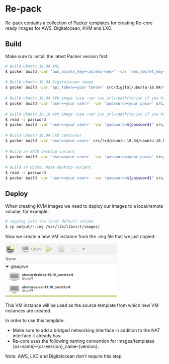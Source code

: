 # Re-pack

Re-pack contains a collection of [Packer](https://packer.io/) templates for creating Re-core ready images for AWS, Digitalocean, KVM and LXD.

## Build

Make sure to install the latest Packer version first:

```bash
# Build Ubuntu 18.04 AMI
$ packer build -var 'aws_access_key=<access-key>' -var 'aws_secret_key=<secret-key>' src/aws/ubuntu-18.04/template.json

# Build ubuntu 18.04 Digitalocean image
$ packer build -var 'api_token=<your token>' src/digital/ubuntu-18.04/template.json

# Build ubuntu 18.04 KVM image (use -var iso_url=/path/to/iso if you have pre-downloaded iso)
$ packer build -var 'user=<your user>' -var 'password=<your pass>' src/kvm/ubuntu-18.04/ubuntu-18.04-server-amd64.json

# Build ubuntu 19.10 KVM image (use -var iso_url=/path/to/iso if you have pre-downloaded iso)
$ read -s password
$ packer build -var 'user=<your user>' -var "password=${password}" src/kvm/ubuntu-18.04/ubuntu-19.10-server-amd64.json

# Build ubuntu 18.04 LXD container
$ packer build -var 'user=<your user>' src/lxd/ubuntu-18.04/ubuntu-18.04-server-amd64.json

# Build an XFCE desktop varient
$ packer build -var 'user=<your user>' -var 'password=<your pass>' src/kvm/ubuntu-18.04/ubuntu-18.04-desktop-amd64.json

# Build an Ubutnu Mate desktop varient
$ read -s password
$ packer build -var 'user=<your user>' -var "password=${password}" src/kvm/ubuntu-19.10/ubuntu-19.10-desktop-amd64.json
```
## Deploy

When creating KVM images we need to deploy our images to a local/remote volume, for example:

```bash
# copying into the local default volume
$ cp output/*.img /var/lib/libvirt/images/
```

Now we create a new VM instance from the .img file that we just copied:

 ![kvm-template](../img/template.png)

This VM instance will be used as the source template from which new VM instances are created.

In order to use this template:
* Make sure to add a bridged networking interface in addition to the NAT interface it already has.
* Re-core uses the following naming convention for images/templates {os-name}-{os-version}_name-{version}.

Note: AWS, LXC and Digitalocean don't require this step
